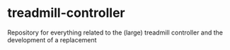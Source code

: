 # treadmill-controller
Repository for everything related to the (large) treadmill controller and the development of a replacement
